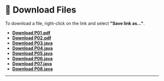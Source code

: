 # 📁 Download Files

To download a file, right-click on the link and select **"Save link as..."**.

- **[Download P01.pdf](https://raw.githubusercontent.com/burner-one/SQA/main/P01.pdf)**
- **[Download P02.pdf](https://raw.githubusercontent.com/burner-one/SQA/main/P02.pdf)**
- **[Download P03.java](https://raw.githubusercontent.com/burner-one/SQA/main/P03.java)**
- **[Download P04.java](https://raw.githubusercontent.com/burner-one/SQA/main/P04.java)**
- **[Download P05.java](https://raw.githubusercontent.com/burner-one/SQA/main/P05.java)**
- **[Download P06.java](https://raw.githubusercontent.com/burner-one/SQA/main/P06.java)**
- **[Download P07.java](https://raw.githubusercontent.com/burner-one/SQA/main/P07.java)**
- **[Download P08.java](https://raw.githubusercontent.com/burner-one/SQA/main/P08.java)**

---

